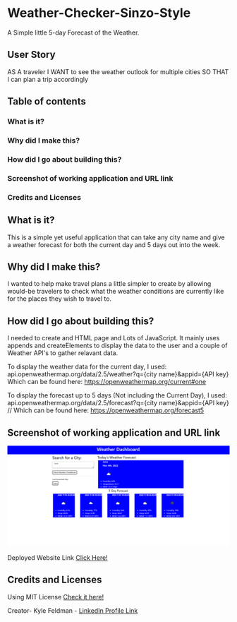 # Weather-Checker-Sinzo-Style
A Simple little 5-day Forecast of the Weather.  

## User Story
AS A traveler
I WANT to see the weather outlook for multiple cities
SO THAT I can plan a trip accordingly

## Table of contents

### What is it?
### Why did I make this?
### How did I go about building this?
### Screenshot of working application and URL link
### Credits and Licenses

## What is it?
This is a simple yet useful application that can take any city name and give a weather forecast for both the current day and 5 days out into the week. 

## Why did I make this?
I wanted to help make travel plans a little simpler to create by allowing would-be travelers to check what the weather conditions are currently like for the places they wish to travel to.

## How did I go about building this?
I needed to create and HTML page and Lots of JavaScript. It mainly uses appends and createElements to display the data to the user and a couple of Weather API's to gather relavant data. 

To display the weather data for the current day, I used:
api.openweathermap.org/data/2.5/weather?q={city name}&appid={API key}
Which can be found here: https://openweathermap.org/current#one

To display the forecast up to 5 days (Not including the Current Day), I used:
api.openweathermap.org/data/2.5/forecast?q={city name}&appid={API key} // 
Which can be found here: https://openweathermap.org/forecast5

## Screenshot of working application and URL link
![ScreenShot of Deplyed Application](/W-D_LIVE.png)

Deployed Website Link [Click Here!](https://mrsinzo.github.io/Weather-Checker-Sinzo-Style/)

## Credits and Licenses
Using MIT License [Check it here!](https://opensource.org/licenses/MIT)

Creator- Kyle Feldman - [LinkedIn Profile Link](https://www.linkedin.com/in/kyle-feldman-427b5624b)